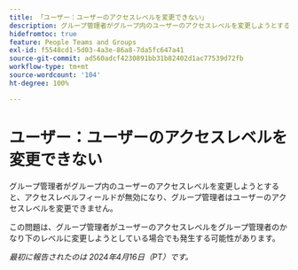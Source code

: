 ```yaml
---
title: 「ユーザー：ユーザーのアクセスレベルを変更できない」
description: グループ管理者がグループ内のユーザーのアクセスレベルを変更しようとすると、アクセスレベルフィールドが無効になり、グループ管理者はユーザーのアクセスレベルを変更できません。
hidefromtoc: true
feature: People Teams and Groups
exl-id: f5548cd1-5d03-4a3e-86a8-7da5fc647a41
source-git-commit: ad560adcf4230891bb31b82402d1ac77539d72fb
workflow-type: tm+mt
source-wordcount: '104'
ht-degree: 100%

---
```


# ユーザー：ユーザーのアクセスレベルを変更できない


<!--
>[!NOTE]
>
>This issue was fixed on June 6, 2024.
-->

グループ管理者がグループ内のユーザーのアクセスレベルを変更しようとすると、アクセスレベルフィールドが無効になり、グループ管理者はユーザーのアクセスレベルを変更できません。

この問題は、グループ管理者がユーザーのアクセスレベルをグループ管理者のかなり下のレベルに変更しようとしている場合でも発生する可能性があります。

_最初に報告されたのは 2024年4月16日（PT）です。_
